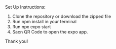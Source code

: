 Set Up Instructions:

1. Clone the repository or download the zipped file
2. Run npm install in your terminal
3. Run npx expo start
4. Sacn QR Code to open the expo app.

Thank you!

